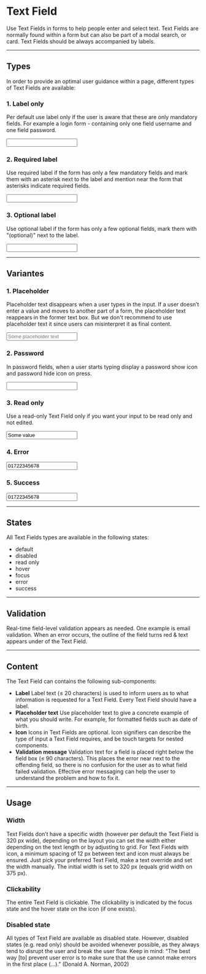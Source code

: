 # Text Field
 
Use Text Fields in forms to help people enter and select text. Text Fields are normally found within a form but can also be part of a modal search, or card. Text Fields should be always accompanied by labels.
 
---
 
## Types
 
In order to provide an optimal user guidance within a page, different types of Text Fields are 
available:
 
### 1. Label only
 
Per default use label only if the user is aware that these are only mandatory fields. For example a login form - containing only one field username and one field password.
 
<p-textfield-wrapper label="Some label"><input type="text" name="some-name"></p-textfield-wrapper>
 
### 2. Required label
 
Use required label if the form has only a few mandatory fields and mark them with an asterisk next to the label and mention near the form that asterisks indicate required fields.
 
<p-textfield-wrapper label="Some label*"><input type="text" name="some-name" required="required"></p-textfield-wrapper>
 
### 3. Optional label
 
Use optional label if the form has only a few optional fields, mark them with "(optional)" next to the label.
 
<p-textfield-wrapper label="Some label (optional)"><input type="text" name="some-name"></p-textfield-wrapper>
 
---
 
## Variantes
 
### 1. Placeholder
 
Placeholder text disappears when a user types in the input. If a user doesn’t enter a value and moves to another part of a form, the placeholder text reappears in the former text box. But we don't recommend to use placeholder text it since users can misinterpret it as final content.
 
<p-textfield-wrapper label="Some label"><input type="text" name="some-name" placeholder="Some placeholder text"></p-textfield-wrapper>
 
### 2. Password
 
In password fields, when a user starts typing display a password show icon and password hide icon on press.
 
<p-textfield-wrapper label="Some label"><input type="password" name="some-name"></p-textfield-wrapper>
 
### 3. Read only
 
Use a read-only Text Field only if you want your input to be read only and not edited.
 
<p-textfield-wrapper label="Some label"><input type="text" name="some-name" value="Some value" readonly="readonly"></p-textfield-wrapper>
 
### 4. Error
 
<p-textfield-wrapper label="Some label" state="error" message="Your phone number is not valid."><input type="number" name="some-name" aria-invalid="true" value="01722345678"></p-textfield-wrapper>
 
### 5. Success
 
<p-textfield-wrapper label="Some label" state="success" message="Your phone number is valid."><input type="number" name="some-name" value="01722345678"></p-textfield-wrapper>
 
---
 
## States
 
All Text Fields types are available in the following states:
 
* default 
* disabled 
* read only
* hover
* focus
* error 
* success
 
---
 
## Validation
 
Real-time field-level validation appears as needed. One example is email validation.
When an error occurs, the outline of the field turns red & text appears under of the Text Field.
 
---
 
## Content
 
The Text Field can contains the following sub-components:
 
- **Label**
Label text (≤ 20 characters) is used to inform users as to what information is requested for a Text Field. Every Text Field should have a label.
- **Placeholder text**
Use placeholder text to give a concrete example of what you should write. For example, for formatted fields such as date of birth.
- **Icon**
Icons in Text Fields are optional. Icon signifiers can describe the type of input a Text Field requires, and be touch targets for nested components.
- **Validation message**
Validation text for a field is placed right below the field box (≤ 90 characters). This places the error near next to the offending field, so there is no confusion for the user as to what field failed validation. Effective error messaging can help the user to understand the problem and how to fix it.
 
---
 
## Usage
 
### Width
 
Text Fields don’t have a specific width (however per default the Text Field is 320 px wide), depending on the layout you can set the width either depending on the text length or by adjusting to grid. For Text Fields with icon, a minimum spacing of 12 px between text and icon must always be ensured. Just pick your preferred Text Field, make a text override and set the width manually. The initial width is set to 320 px (equals grid width on 375 px).
 
### Clickability
 
The entire Text Field is clickable. The clickability is indicated by the focus state and the hover state on the icon (if one exists).
 
### Disabled state
 
All types of Text Field are available as disabled state. However, disabled states (e.g. read only) should be avoided whenever possible, as they always tend to disrupt the user and break the user flow. Keep in mind: “The best way [to] prevent user error is to make sure that the use cannot make errors in the first place (…).” (Donald A. Norman, 2002)
 